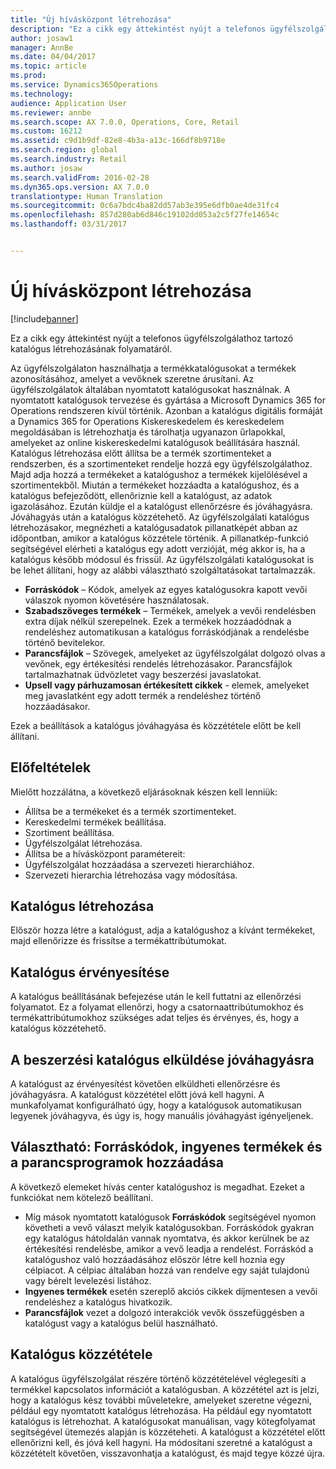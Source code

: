 ```yaml
---
title: "Új hívásközpont létrehozása"
description: "Ez a cikk egy áttekintést nyújt a telefonos ügyfélszolgálathoz tartozó katalógus létrehozásának folyamatáról."
author: josaw1
manager: AnnBe
ms.date: 04/04/2017
ms.topic: article
ms.prod: 
ms.service: Dynamics365Operations
ms.technology: 
audience: Application User
ms.reviewer: annbe
ms.search.scope: AX 7.0.0, Operations, Core, Retail
ms.custom: 16212
ms.assetid: c9d1b9df-82e8-4b3a-a13c-166df8b9718e
ms.search.region: global
ms.search.industry: Retail
ms.author: josaw
ms.search.validFrom: 2016-02-28
ms.dyn365.ops.version: AX 7.0.0
translationtype: Human Translation
ms.sourcegitcommit: 0c6a7bdc4ba82dd57ab3e395e6dfb0ae4de31fc4
ms.openlocfilehash: 857d280ab6d846c19102dd053a2c5f27fe14654c
ms.lasthandoff: 03/31/2017


---
```


# <a name="create-a-call-center-catalog"></a>Új hívásközpont létrehozása

[!include[banner](includes/banner.md)]


Ez a cikk egy áttekintést nyújt a telefonos ügyfélszolgálathoz tartozó katalógus létrehozásának folyamatáról. 

Az ügyfélszolgálaton használhatja a termékkatalógusokat a termékek azonosításához, amelyet a vevőknek szeretne árusítani. Az ügyfélszolgálatok általában nyomtatott katalógusokat használnak. A nyomtatott katalógusok tervezése és gyártása a Microsoft Dynamics 365 for Operations rendszeren kívül történik. Azonban a katalógus digitális formáját a Dynamics 365 for Operations Kiskereskedelem és kereskedelem megoldásában is létrehozhatja és tárolhatja ugyanazon űrlapokkal, amelyeket az online kiskereskedelmi katalógusok beállítására használ. Katalógus létrehozása előtt állítsa be a termék szortimenteket a rendszerben, és a szortimenteket rendelje hozzá egy ügyfélszolgálathoz. Majd adja hozzá a termékeket a katalógushoz a termékek kijelölésével a szortimentekből. Miután a termékeket hozzáadta a katalógushoz, és a katalógus befejeződött, ellenőriznie kell a katalógust, az adatok igazolásához. Ezután küldje el a katalógust ellenőrzésre és jóváhagyásra. Jóváhagyás után a katalógus közzétehető. Az ügyfélszolgálati katalógus létrehozásakor, megnézheti a katalógusadatok pillanatképét abban az időpontban, amikor a katalógus közzétele történik. A pillanatkép-funkció segítségével elérheti a katalógus egy adott verzióját, még akkor is, ha a katalógus később módosul és frissül. Az ügyfélszolgálati katalógusokat is be lehet állítani, hogy az alábbi választható szolgáltatásokat tartalmazzák.

-   **Forráskódok** – Kódok, amelyek az egyes katalógusokra kapott vevői válaszok nyomon követésére használatosak.
-   **Szabadszöveges termékek** – Termékek, amelyek a vevői rendelésben extra díjak nélkül szerepelnek. Ezek a termékek hozzáadódnak a rendeléshez automatikusan a katalógus forráskódjának a rendelésbe történő bevitelekor.
-   **Parancsfájlok** – Szövegek, amelyeket az ügyfélszolgálat dolgozó olvas a vevőnek, egy értékesítési rendelés létrehozásakor. Parancsfájlok tartalmazhatnak üdvözletet vagy beszerzési javaslatokat.
-   **Upsell vagy párhuzamosan értékesített cikkek** - elemek, amelyeket meg javaslatként egy adott termék a rendeléshez történő hozzáadásakor.

Ezek a beállítások a katalógus jóváhagyása és közzététele előtt be kell állítani.

## <a name="prerequisites"></a>Előfeltételek
Mielőtt hozzálátna, a következő eljárásoknak készen kell lenniük:

-   Állítsa be a termékeket és a termék szortimenteket.
-   Kereskedelmi termékek beállítása.
-   Szortiment beállítása.
-   Ügyfélszolgálat létrehozása.
-   Állítsa be a hívásközpont paramétereit:
-   Ügyfélszolgálat hozzáadása a szervezeti hierarchiához.
-   Szervezeti hierarchia létrehozása vagy módosítása.

## <a name="create-a-catalog"></a>Katalógus létrehozása
Először hozza létre a katalógust, adja a katalógushoz a kívánt termékeket, majd ellenőrizze és frissítse a termékattribútumokat.

## <a name="validate-the-catalog"></a>Katalógus érvényesítése
A katalógus beállításának befejezése után le kell futtatni az ellenőrzési folyamatot. Ez a folyamat ellenőrzi, hogy a csatornaattribútumokhoz és termékattribútumokhoz szükséges adat teljes és érvényes, és, hogy a katalógus közzétehető.

## <a name="submit-the-catalog-for-review-and-approval"></a>A beszerzési katalógus elküldése jóváhagyásra
A katalógust az érvényesítést követően elküldheti ellenőrzésre és jóváhagyásra. A katalógust közzététel előtt jóvá kell hagyni. A munkafolyamat konfigurálható úgy, hogy a katalógusok automatikusan legyenek jóváhagyva, és úgy is, hogy manuális jóváhagyást igényeljenek.

## <a name="optional-add-source-codes-free-products-and-scripts"></a>Választható: Forráskódok, ingyenes termékek és a parancsprogramok hozzáadása
A következő elemeket hívás center katalógushoz is megadhat. Ezeket a funkciókat nem kötelező beállítani.

-   Míg mások nyomtatott katalógusok **Forráskódok** segítségével nyomon követheti a vevő választ melyik katalógusokban. Forráskódok gyakran egy katalógus hátoldalán vannak nyomtatva, és akkor kerülnek be az értékesítési rendelésbe, amikor a vevő leadja a rendelést. Forráskód a katalógushoz való hozzáadásához először létre kell hoznia egy célpiacot. A célpiac általában hozzá van rendelve egy saját tulajdonú vagy bérelt levelezési listához.
-   **Ingyenes termékek** esetén szereplő akciós cikkek díjmentesen a vevői rendeléshez a katalógus hivatkozik.
-   **Parancsfájlok** vezet a dolgozó interakciók vevők összefüggésben a katalógust vagy a katalógus belül használható.

## <a name="publish-the-catalog"></a>Katalógus közzététele
A katalógus ügyfélszolgálat részére történő közzétételével véglegesíti a termékkel kapcsolatos információt a katalógusban. A közzététel azt is jelzi, hogy a katalógus kész további műveletekre, amelyeket szeretne végezni, például egy nyomtatott katalógus létrehozása. Ha például egy nyomtatott katalógus is létrehozhat. A katalógusokat manuálisan, vagy kötegfolyamat segítségével ütemezés alapján is közzéteheti. A katalógust a közzététel előtt ellenőrizni kell, és jóvá kell hagyni. Ha módosítani szeretné a katalógust a közzétételt követően, visszavonhatja a katalógust, és majd tegye közzé újra.





